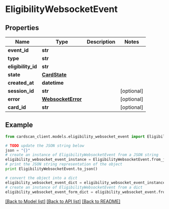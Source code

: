 # EligibilityWebsocketEvent


## Properties
Name | Type | Description | Notes
------------ | ------------- | ------------- | -------------
**event_id** | **str** |  | 
**type** | **str** |  | 
**eligibility_id** | **str** |  | 
**state** | [**CardState**](CardState.md) |  | 
**created_at** | **datetime** |  | 
**session_id** | **str** |  | [optional] 
**error** | [**WebsocketError**](WebsocketError.md) |  | [optional] 
**card_id** | **str** |  | [optional] 

## Example

```python
from cardscan_client.models.eligibility_websocket_event import EligibilityWebsocketEvent

# TODO update the JSON string below
json = "{}"
# create an instance of EligibilityWebsocketEvent from a JSON string
eligibility_websocket_event_instance = EligibilityWebsocketEvent.from_json(json)
# print the JSON string representation of the object
print EligibilityWebsocketEvent.to_json()

# convert the object into a dict
eligibility_websocket_event_dict = eligibility_websocket_event_instance.to_dict()
# create an instance of EligibilityWebsocketEvent from a dict
eligibility_websocket_event_form_dict = eligibility_websocket_event.from_dict(eligibility_websocket_event_dict)
```
[[Back to Model list]](../README.md#documentation-for-models) [[Back to API list]](../README.md#documentation-for-api-endpoints) [[Back to README]](../README.md)


